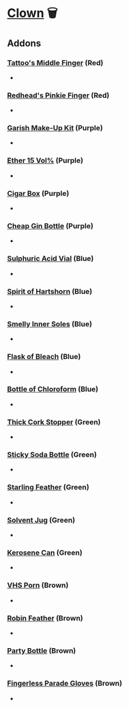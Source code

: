 # [Clown](<https://deadbydaylight.wiki.gg/wiki/Kenneth_Chase_alias_Jeffrey_Hawk>) 🗑️

## Addons

### [Tattoo's Middle Finger](<https://deadbydaylight.wiki.gg/wiki/Tattoo%27s_Middle_Finger>) (Red)

-


### [Redhead's Pinkie Finger](<https://deadbydaylight.wiki.gg/wiki/Redhead%27s_Pinkie_Finger>) (Red)

-


### [Garish Make-Up Kit](<https://deadbydaylight.wiki.gg/wiki/Garish_Make-Up_Kit>) (Purple)

-


### [Ether 15 Vol%](<https://deadbydaylight.wiki.gg/wiki/Ether_15_Vol%25>) (Purple)

-


### [Cigar Box](<https://deadbydaylight.wiki.gg/wiki/Cigar_Box>) (Purple)

-


### [Cheap Gin Bottle](<https://deadbydaylight.wiki.gg/wiki/Cheap_Gin_Bottle>) (Purple)

-


### [Sulphuric Acid Vial](<https://deadbydaylight.wiki.gg/wiki/Sulphuric_Acid_Vial>) (Blue)

-


### [Spirit of Hartshorn](<https://deadbydaylight.wiki.gg/wiki/Spirit_of_Hartshorn>) (Blue)

-


### [Smelly Inner Soles](<https://deadbydaylight.wiki.gg/wiki/Smelly_Inner_Soles>) (Blue)

-


### [Flask of Bleach](<https://deadbydaylight.wiki.gg/wiki/Flask_of_Bleach>) (Blue)

-


### [Bottle of Chloroform](<https://deadbydaylight.wiki.gg/wiki/Bottle_of_Chloroform>) (Blue)

-


### [Thick Cork Stopper](<https://deadbydaylight.wiki.gg/wiki/Thick_Cork_Stopper>) (Green)

-


### [Sticky Soda Bottle](<https://deadbydaylight.wiki.gg/wiki/Sticky_Soda_Bottle>) (Green)

-


### [Starling Feather](<https://deadbydaylight.wiki.gg/wiki/Starling_Feather>) (Green)

-


### [Solvent Jug](<https://deadbydaylight.wiki.gg/wiki/Solvent_Jug>) (Green)

-


### [Kerosene Can](<https://deadbydaylight.wiki.gg/wiki/Kerosene_Can>) (Green)

-


### [VHS Porn](<https://deadbydaylight.wiki.gg/wiki/VHS_Porn>) (Brown)

-


### [Robin Feather](<https://deadbydaylight.wiki.gg/wiki/Robin_Feather>) (Brown)

-


### [Party Bottle](<https://deadbydaylight.wiki.gg/wiki/Party_Bottle>) (Brown)

-


### [Fingerless Parade Gloves](<https://deadbydaylight.wiki.gg/wiki/Fingerless_Parade_Gloves>) (Brown)

-
